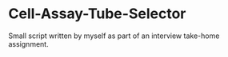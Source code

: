 # Cell-Assay-Tube-Selector
Small script written by myself as part of an interview take-home assignment.
